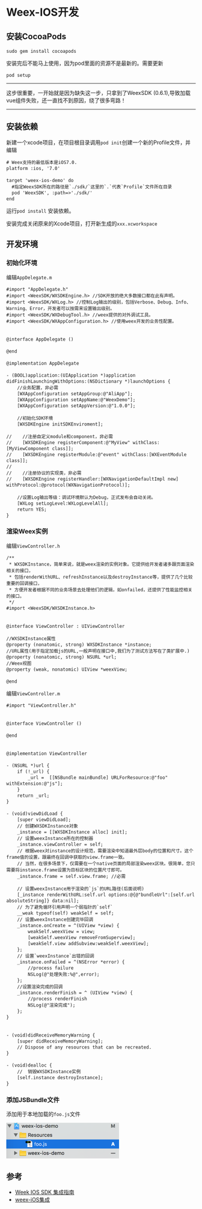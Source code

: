 # Weex-IOS开发

## 安装CocoaPods

```
sudo gem install cocoapods

```
安装完后不能马上使用，因为pod里面的资源不是最新的。需要更新

```
pod setup

```
---

这步很重要，一开始就是因为缺失这一步，只拿到了WeexSDK (0.6.1),导致加载vue组件失败，还一直找不到原因，绕了很多弯路！

---

## 安装依赖

新建一个xcode项目，在项目根目录调用`pod init`创建一个新的Profile文件，并编辑

```
# Weex支持的最低版本是iOS7.0.
platform :ios, '7.0'

target 'weex-ios-demo' do
  #指定WeexSDK所在的路径是`./sdk/`这里的`.`代表`Profile`文件所在目录
  pod 'WeexSDK', :path=>'./sdk/'
end
```
运行`pod install` 安装依赖。

安装完成关闭原来的Xcode项目，打开新生成的`xxx.xcworkspace`

## 开发环境

### 初始化环境

编辑`AppDelegate.m`

```
#import "AppDelegate.h"
#import <WeexSDK/WXSDKEngine.h> //SDK开放的绝大多数接口都在此有声明。
#import <WeexSDK/WXLog.h> //控制Log输出的级别，包括Verbose、Debug、Info、Warning、Error，开发者可以按需来设置输出级别。
#import <WeexSDK/WXDebugTool.h> //weex提供的对外调试工具。
#import <WeexSDK/WXAppConfiguration.h> //使用weex开发的业务性配置。


@interface AppDelegate ()

@end

@implementation AppDelegate

- (BOOL)application:(UIApplication *)application didFinishLaunchingWithOptions:(NSDictionary *)launchOptions {
    //业务配置，非必需
    [WXAppConfiguration setAppGroup:@"AliApp"];
    [WXAppConfiguration setAppName:@"WeexDemo"];
    [WXAppConfiguration setAppVersion:@"1.0.0"];
    
    //初始化SDK环境
    [WXSDKEngine initSDKEnviroment];
    
//    //注册自定义module和component，非必需
//    [WXSDKEngine registerComponent:@"MyView" withClass:[MyViewComponent class]];
//    [WXSDKEngine registerModule:@"event" withClass:[WXEventModule class]];
//    
//    //注册协议的实现类，非必需
//    [WXSDKEngine registerHandler:[WXNavigationDefaultImpl new] withProtocol:@protocol(WXNavigationProtocol)];
    
    //设置Log输出等级：调试环境默认为Debug，正式发布会自动关闭。
    [WXLog setLogLevel:WXLogLevelAll];
    return YES;
}

```

### 渲染Weex实例

编辑`ViewController.h`

```
/**
 * WXSDKInstance，简单来说，就是weex渲染的实例对象。它提供给开发者诸多跟页面渲染相关的接口，
 * 包括renderWithURL、refreshInstance以及destroyInstance等，提供了几个比较重要的回调接口，
 * 方便开发者根据不同的业务场景去处理他们的逻辑，如onfailed，还提供了性能监控相关的接口。
 */
#import <WeexSDK/WXSDKInstance.h>


@interface ViewController : UIViewController

//WXSDKInstance属性
@property (nonatomic, strong) WXSDKInstance *instance;
//URL属性(用于指定加载js的URL,一般声明在接口中,我们为了测试方法写在了类扩展中.)
@property (nonatomic, strong) NSURL *url;
//Weex视图
@property (weak, nonatomic) UIView *weexView;

@end

```
编辑`ViewController.m`

```
#import "ViewController.h"


@interface ViewController ()

@end


@implementation ViewController

- (NSURL *)url {
    if (!_url) {
        _url =  [[NSBundle mainBundle] URLForResource:@"foo"   withExtension:@"js"];
    }
    return _url;
}

- (void)viewDidLoad {
    [super viewDidLoad];
    // 创建WXSDKInstance对象
    _instance = [[WXSDKInstance alloc] init];
    // 设置weexInstance所在的控制器
    _instance.viewController = self;
    // 根据weex对instance的设计规范，需要渲染中知道最外层body的位置和尺寸。这个frame值的设置，跟最终在回调中获取的view.frame一致。
    // 当然，在很多场景下，仅需要在一个native页面的局部渲染weex区块。很简单，您只需要将instance.frame设置为目标区块的位置尺寸即可。
    _instance.frame = self.view.frame; //必需

    // 设置weexInstance用于渲染的`js`的URL路径(后面说明)
    [_instance renderWithURL:self.url options:@{@"bundleUrl":[self.url absoluteString]} data:nil];
    // 为了避免循环引用声明一个弱指针的`self`
    __weak typeof(self) weakSelf = self;
    // 设置weexInstance创建完毕回调
    _instance.onCreate = ^(UIView *view) {
        weakSelf.weexView = view;
        [weakSelf.weexView removeFromSuperview];
        [weakSelf.view addSubview:weakSelf.weexView];
    };
    // 设置`weexInstance`出错的回调
    _instance.onFailed = ^(NSError *error) {
        //process failure
        NSLog(@"处理失败:%@",error);
    };
    //设置渲染完成的回调
    _instance.renderFinish = ^ (UIView *view) {
        //process renderFinish
        NSLog(@"渲染完成");
    };
}


- (void)didReceiveMemoryWarning {
    [super didReceiveMemoryWarning];
    // Dispose of any resources that can be recreated.
}

- (void)dealloc {
    //  销毁WXSDKInstance实例
    [self.instance destroyInstance];
}

```

### 添加JSBundle文件

添加用于本地加载的`foo.js`文件

<img src="../images/weex-ios-foojs.png" width="300px">

## 参考
- [Week IOS SDK 集成指南](https://open.taobao.com/doc2/detail?spm=a219a.7629140.0.0.tFddsV&&docType=1&articleId=104829)
- [weex-iOS集成](http://www.jianshu.com/p/2ea29d381c60)